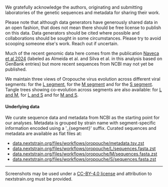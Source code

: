 We gratefully acknowledge the authors, originating and submitting laboratories of the genetic sequences and metadata for sharing their work.

Please note that although data generators have generously shared data in an open fashion, that does not mean there should be free license to publish on this data. Data generators should be cited where possible and collaborations should be sought in some circumstances. Please try to avoid scooping someone else's work. Reach out if uncertain.

Much of the recent genomic data here comes from the publication [Naveca et al 2024](https://www.nature.com/articles/s41591-024-03300-3) (labeled as Almeida et al. and Silva et al. in this analysis based on GenBank entries) but more recent sequences from NCBI may not yet be published.

We maintain three views of Oropouche virus evolution across different viral segments: for the [L segment](https://nextstrain.org/oropouche/L), for the [M segment](https://nextstrain.org/oropouche/M) and for the [S segment](https://nextstrain.org/oropouche/S). Tangle trees showing co-evolution across segments are also available: for [L and M](https://nextstrain.org/oropouche/L:oropouche/M), for [L and S](https://nextstrain.org/oropouche/L:oropouche/S) and for [M and S](https://nextstrain.org/oropouche/M:oropouche/S).

#### Underlying data

We curate sequence data and metadata from NCBI as the starting point for our analyses.
Metadata is grouped by strain name with segment-specific information encoded using a '_{segment}' suffix.
Curated sequences and metadata are available as flat files at:

* [data.nextstrain.org/files/workflows/oropouche/metadata.tsv.zst](https://data.nextstrain.org/files/workflows/oropouche/metadata.tsv.zst)
* [data.nextstrain.org/files/workflows/oropouche/L/sequences.fasta.zst](https://data.nextstrain.org/files/workflows/oropouche/L/sequences.fasta.zst)
* [data.nextstrain.org/files/workflows/oropouche/M/sequences.fasta.zst](https://data.nextstrain.org/files/workflows/oropouche/M/sequences.fasta.zst)
* [data.nextstrain.org/files/workflows/oropouche/S/sequences.fasta.zst](https://data.nextstrain.org/files/workflows/oropouche/S/sequences.fasta.zst)


---

Screenshots may be used under a [CC-BY-4.0 license](https://creativecommons.org/licenses/by/4.0/) and attribution to nextstrain.org must be provided.
